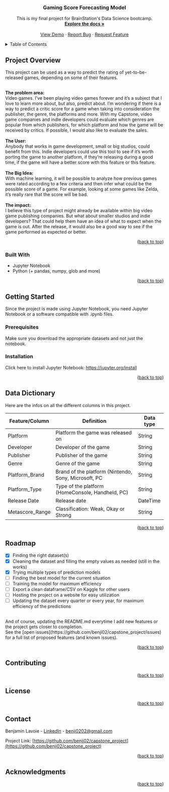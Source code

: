 <!-- Improved compatibility of back to top link: See: https://github.com/othneildrew/Best-README-Template/pull/73 -->
<a name="readme-top"></a>


<h3 align="center">Gaming Score Forecasting Model</h3>

  <p align="center">
    This is my final project for BrainStation's Data Science bootcamp.
    <br />
    <a href="https://github.com/benji02/capstone_project"><strong>Explore the docs »</strong></a>
    <br />
    <br />
    <a href="https://github.com/benji02/capstone_project">View Demo</a>
    ·
    <a href="https://github.com/benji02/capstone_project/issues">Report Bug</a>
    ·
    <a href="https://github.com/benji02/capstone_project/issues">Request Feature</a>
  </p>
</div>



<!-- TABLE OF CONTENTS -->
<details>
  <summary>Table of Contents</summary>
  <ol>
    <li>
      <a href="#project-overview">Project Overview</a>
      <ul>
        <li><a href="#built-with">Built With</a></li>
      </ul>
    </li>
    <li>
      <a href="#getting-started">Getting Started</a>
      <ul>
        <li><a href="#prerequisites">Prerequisites</a></li>
        <li><a href="#installation">Installation</a></li>
      </ul>
    </li>
    <li><a href="#data-dictionary">Data Dictionary</a></li>
    <li><a href="#roadmap">Roadmap</a></li>
    <li><a href="#contributing">Contributing</a></li>
    <li><a href="#license">License</a></li>
    <li><a href="#contact">Contact</a></li>
    <li><a href="#acknowledgments">Acknowledgments</a></li>
  </ol>
</details>



<!-- ABOUT THE PROJECT -->
## Project Overview
<!--
[![Product Name Screen Shot][product-screenshot]](https://example.com)-->

This project can be used as a way to predict the rating of yet-to-be-released games, depending on some of their features.<br>


<br>
<b> The problem area: </b> <br>
Video games. I’ve been playing video games forever and it’s a subject that I love to learn more about, but also, predict about. I’m wondering if there is a way to predict a critic score for a game when taking into consideration the publisher, the genre, the platforms and more. With my Capstone, video game companies and indie developers could evaluate which genres are popular from which publishers, for which platform and how the game will be received by critics. If possible, I would also like to evaluate the sales.
<br><br>
<b> The User: </b> <br>
Anybody that works in game development, small or big studios, could benefit from this. Indie developers could use this tool to see if it’s worth porting the game to another platform, if they’re releasing during a good time, if the game will have a better score with this feature or this feature.
<br><br>
<b> The Big Idea: </b> <br>
With machine learning, it will be possible to analyze how previous games were rated according to a few criteria and then infer what could be the possible score of a game. For example, looking at some games like Zelda, it’s really rare that the score will be bad.
<br><br>
<b> The impact: </b> <br>
I believe this type of project might already be available within big video game publishing companies. But what about smaller studios and indie developers? That could help them have an idea of what to expect when the game is out. After the release, it would also be a good way to see if the game performed as expected or better.

<p align="right">(<a href="#readme-top">back to top</a>)</p>


### Built With
<!--
* [![Next][Next.js]][Next-url]
* [![React][React.js]][React-url]
* [![Vue][Vue.js]][Vue-url]
* [![Angular][Angular.io]][Angular-url]
* [![Svelte][Svelte.dev]][Svelte-url]
* [![Laravel][Laravel.com]][Laravel-url]
* [![Bootstrap][Bootstrap.com]][Bootstrap-url]
* [![JQuery][JQuery.com]][JQuery-url]
-->
- Jupyter Notebook
- Python (+ pandas, numpy, glob and more)
  
<p align="right">(<a href="#readme-top">back to top</a>)</p>



<!-- GETTING STARTED -->
## Getting Started

Since the project is made using Jupyter Notebook, you need Jupyter Notebook or a software compatible with .ipynb files.

### Prerequisites

Make sure you download the appropriate datasets and not just the notebook.

<!--
* npm
  ```sh
  npm install npm@latest -g
  ```
  -->
  
### Installation
<!--
1. Get a free API Key at [https://example.com](https://example.com)
2. Clone the repo
   ```sh
   git clone https://github.com/github_username/repo_name.git
   ```
3. Install NPM packages
   ```sh
   npm install
   ```
4. Enter your API in `config.js`
   ```js
   const API_KEY = 'ENTER YOUR API';
   ```
 -->

Click here to install Jupyter Notebook: https://jupyter.org/install
<p align="right">(<a href="#readme-top">back to top</a>)</p>



<!-- USAGE EXAMPLES -->
## Data Dictionary

Here are the infos on all the different columns in this project.<br>

| Feature/Column | Definition | Data type |
|----------|----------|----------|
| Platform | Platform the game was released on | String |
| Developer | Developer of the game | String |
| Publisher | Publisher of the game | String |
| Genre | Genre of the game | String |
| Platform_Brand | Brand of the platform (Nintendo, Sony, Microsoft, PC | String |
| Platform_Type | Type of the platform (HomeConsole, Handheld, PC) | String |
| Release Date | Release date | DateTime |
| Metascore_Range | Classification: Weak, Okay or Strong | String |


<!-- 
_For more examples, please refer to the [Documentation](https://example.com)_
-->
<p align="right">(<a href="#readme-top">back to top</a>)</p>



<!-- ROADMAP -->
## Roadmap

- [x] Finding the right dataset(s)
- [x] Cleaning the dataset and filling the empty values as needed (still in the works)
- [x] Trying multiple types of prediction models
- [ ] Finding the best model for the current situation
- [ ] Training the model for maximum efficiency
- [ ] Export a clean dataframe/CSV on Kaggle for other users
- [ ] Hosting the project on a website for easy utilization
- [ ] Updating the dataset every quarter or every year, for maximum efficiency of the predictions

<br>
And of course, updating the README.md everytime I add new features or the project gets closer to completion.
<br>
See the [open issues](https://github.com/benji02/capstone_project/issues) for a full list of proposed features (and known issues).

<p align="right">(<a href="#readme-top">back to top</a>)</p>



<!-- CONTRIBUTING -->
## Contributing
<!--
Contributions are what make the open source community such an amazing place to learn, inspire, and create. Any contributions you make are **greatly appreciated**.

If you have a suggestion that would make this better, please fork the repo and create a pull request. You can also simply open an issue with the tag "enhancement".
Don't forget to give the project a star! Thanks again!

1. Fork the Project
2. Create your Feature Branch (`git checkout -b feature/AmazingFeature`)
3. Commit your Changes (`git commit -m 'Add some AmazingFeature'`)
4. Push to the Branch (`git push origin feature/AmazingFeature`)
5. Open a Pull Request
-->
<p align="right">(<a href="#readme-top">back to top</a>)</p>



<!-- LICENSE -->
## License
<!--
Distributed under the MIT License. See `LICENSE.txt` for more information.
 -->
<p align="right">(<a href="#readme-top">back to top</a>)</p>



<!-- CONTACT -->
## Contact

Benjamin Lavoie - [LinkedIn](https://www.linkedin.com/in/benjamin-lavoie/) - benji0202@gmail.com

Project Link: [https://github.com/benji02/capstone_project](https://github.com/benji02/capstone_project)

<p align="right">(<a href="#readme-top">back to top</a>)</p>



<!-- ACKNOWLEDGMENTS -->
## Acknowledgments
<!-- 
* []()
* []()
* []()
 -->
<p align="right">(<a href="#readme-top">back to top</a>)</p>



<!-- MARKDOWN LINKS & IMAGES -->
<!-- https://www.markdownguide.org/basic-syntax/#reference-style-links 
[contributors-shield]: https://img.shields.io/github/contributors/github_username/repo_name.svg?style=for-the-badge
[contributors-url]: https://github.com/github_username/repo_name/graphs/contributors
[forks-shield]: https://img.shields.io/github/forks/github_username/repo_name.svg?style=for-the-badge
[forks-url]: https://github.com/github_username/repo_name/network/members
[stars-shield]: https://img.shields.io/github/stars/github_username/repo_name.svg?style=for-the-badge
[stars-url]: https://github.com/github_username/repo_name/stargazers
[issues-shield]: https://img.shields.io/github/issues/github_username/repo_name.svg?style=for-the-badge
[issues-url]: https://github.com/github_username/repo_name/issues
[license-shield]: https://img.shields.io/github/license/github_username/repo_name.svg?style=for-the-badge
[license-url]: https://github.com/github_username/repo_name/blob/master/LICENSE.txt
[linkedin-shield]: https://img.shields.io/badge/-LinkedIn-black.svg?style=for-the-badge&logo=linkedin&colorB=555
[linkedin-url]: https://linkedin.com/in/linkedin_username
[product-screenshot]: images/screenshot.png
[Next.js]: https://img.shields.io/badge/next.js-000000?style=for-the-badge&logo=nextdotjs&logoColor=white
[Next-url]: https://nextjs.org/
[React.js]: https://img.shields.io/badge/React-20232A?style=for-the-badge&logo=react&logoColor=61DAFB
[React-url]: https://reactjs.org/
[Vue.js]: https://img.shields.io/badge/Vue.js-35495E?style=for-the-badge&logo=vuedotjs&logoColor=4FC08D
[Vue-url]: https://vuejs.org/
[Angular.io]: https://img.shields.io/badge/Angular-DD0031?style=for-the-badge&logo=angular&logoColor=white
[Angular-url]: https://angular.io/
[Svelte.dev]: https://img.shields.io/badge/Svelte-4A4A55?style=for-the-badge&logo=svelte&logoColor=FF3E00
[Svelte-url]: https://svelte.dev/
[Laravel.com]: https://img.shields.io/badge/Laravel-FF2D20?style=for-the-badge&logo=laravel&logoColor=white
[Laravel-url]: https://laravel.com
[Bootstrap.com]: https://img.shields.io/badge/Bootstrap-563D7C?style=for-the-badge&logo=bootstrap&logoColor=white
[Bootstrap-url]: https://getbootstrap.com
[JQuery.com]: https://img.shields.io/badge/jQuery-0769AD?style=for-the-badge&logo=jquery&logoColor=white
[JQuery-url]: https://jquery.com 
-->
